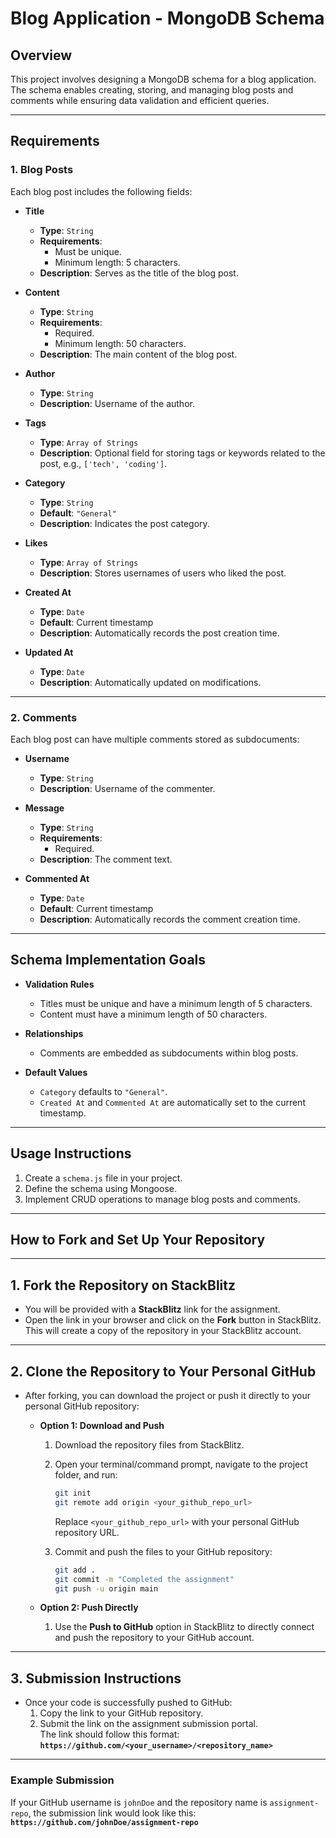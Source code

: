 # **Blog Application - MongoDB Schema**

## **Overview**

This project involves designing a MongoDB schema for a blog application. The schema enables creating, storing, and managing blog posts and comments while ensuring data validation and efficient queries.

---

## **Requirements**

### **1. Blog Posts**

Each blog post includes the following fields:

- **Title**

  - **Type**: `String`
  - **Requirements**:
    - Must be unique.
    - Minimum length: 5 characters.
  - **Description**: Serves as the title of the blog post.

- **Content**

  - **Type**: `String`
  - **Requirements**:
    - Required.
    - Minimum length: 50 characters.
  - **Description**: The main content of the blog post.

- **Author**

  - **Type**: `String`
  - **Description**: Username of the author.

- **Tags**

  - **Type**: `Array of Strings`
  - **Description**: Optional field for storing tags or keywords related to the post, e.g., `['tech', 'coding']`.

- **Category**

  - **Type**: `String`
  - **Default**: `"General"`
  - **Description**: Indicates the post category.

- **Likes**

  - **Type**: `Array of Strings`
  - **Description**: Stores usernames of users who liked the post.

- **Created At**

  - **Type**: `Date`
  - **Default**: Current timestamp
  - **Description**: Automatically records the post creation time.

- **Updated At**
  - **Type**: `Date`
  - **Description**: Automatically updated on modifications.

---

### **2. Comments**

Each blog post can have multiple comments stored as subdocuments:

- **Username**

  - **Type**: `String`
  - **Description**: Username of the commenter.

- **Message**

  - **Type**: `String`
  - **Requirements**:
    - Required.
  - **Description**: The comment text.

- **Commented At**
  - **Type**: `Date`
  - **Default**: Current timestamp
  - **Description**: Automatically records the comment creation time.

---

## **Schema Implementation Goals**

- **Validation Rules**

  - Titles must be unique and have a minimum length of 5 characters.
  - Content must have a minimum length of 50 characters.

- **Relationships**

  - Comments are embedded as subdocuments within blog posts.

- **Default Values**
  - `Category` defaults to `"General"`.
  - `Created At` and `Commented At` are automatically set to the current timestamp.

---

## **Usage Instructions**

1. Create a `schema.js` file in your project.
2. Define the schema using Mongoose.
3. Implement CRUD operations to manage blog posts and comments.

---

## **How to Fork and Set Up Your Repository**

---

## **1. Fork the Repository on StackBlitz**

- You will be provided with a **StackBlitz** link for the assignment.
- Open the link in your browser and click on the **Fork** button in StackBlitz.  
  This will create a copy of the repository in your StackBlitz account.

---

## **2. Clone the Repository to Your Personal GitHub**

- After forking, you can download the project or push it directly to your personal GitHub repository:

  - **Option 1: Download and Push**

    1. Download the repository files from StackBlitz.
    2. Open your terminal/command prompt, navigate to the project folder, and run:

       ```bash
       git init
       git remote add origin <your_github_repo_url>
       ```

       Replace `<your_github_repo_url>` with your personal GitHub repository URL.

    3. Commit and push the files to your GitHub repository:

       ```bash
       git add .
       git commit -m "Completed the assignment"
       git push -u origin main
       ```

  - **Option 2: Push Directly**
    1. Use the **Push to GitHub** option in StackBlitz to directly connect and push the repository to your GitHub account.

---

## **3. Submission Instructions**

- Once your code is successfully pushed to GitHub:
  1. Copy the link to your GitHub repository.
  2. Submit the link on the assignment submission portal.  
     The link should follow this format:  
     **`https://github.com/<your_username>/<repository_name>`**

---

### **Example Submission**

If your GitHub username is `johnDoe` and the repository name is `assignment-repo`, the submission link would look like this:  
**`https://github.com/johnDoe/assignment-repo`**
